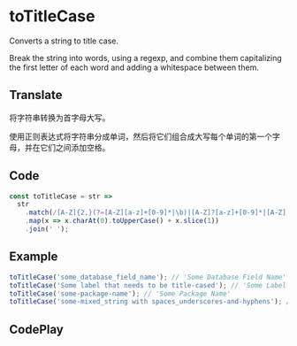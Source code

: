 # toTitleCase

Converts a string to title case.

Break the string into words, using a regexp, and combine them capitalizing the first letter of each word and adding a whitespace between them.

## Translate

将字符串转换为首字母大写。

使用正则表达式将字符串分成单词，然后将它们组合成大写每个单词的第一个字母，并在它们之间添加空格。

## Code

```js
const toTitleCase = str =>
  str
    .match(/[A-Z]{2,}(?=[A-Z][a-z]+[0-9]*|\b)|[A-Z]?[a-z]+[0-9]*|[A-Z]|[0-9]+/g)
    .map(x => x.charAt(0).toUpperCase() + x.slice(1))
    .join(' ');
```

## Example

```js
toTitleCase('some_database_field_name'); // 'Some Database Field Name'
toTitleCase('Some label that needs to be title-cased'); // 'Some Label That Needs To Be Title Cased'
toTitleCase('some-package-name'); // 'Some Package Name'
toTitleCase('some-mixed_string with spaces_underscores-and-hyphens'); // 'Some Mixed String With Spaces Underscores And Hyphens'
```

## CodePlay

<template>
  <code-play codeplay-id="" />
</template>
